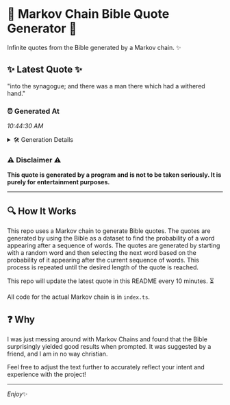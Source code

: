 # 📖 Markov Chain Bible Quote Generator 📖

Infinite quotes from the Bible generated by a Markov chain. ✨

## ✨ Latest Quote ✨
"into the synagogue; and there was a man there which had a withered hand."

### ⏰ Generated At
*10:44:30 AM*

<details>
    <summary>🛠️ Generation Details</summary>
    <p>
        <strong>🌱 Seed:</strong> into<br>
        <strong>🔄 Iterations:</strong> 13<br>
        <strong>📜 Context History:</strong><br>[ into ]: the<br>[ into, the ]: synagogue;<br>[ into, the, synagogue; ]: and<br>[ into, the, synagogue;, and ]: there<br>[ into, the, synagogue;, and, there ]: was<br>[ into, the, synagogue;, and, there, was ]: a<br>[ the, synagogue;, and, there, was, a ]: man<br>[ synagogue;, and, there, was, a, man ]: there<br>[ and, there, was, a, man, there ]: which<br>[ there, was, a, man, there, which ]: had<br>[ was, a, man, there, which, had ]: a<br>[ a, man, there, which, had, a ]: withered<br>[ man, there, which, had, a, withered ]: hand.<br>
    </p>
</details>

### ⚠️ Disclaimer ⚠️
**This quote is generated by a program and is not to be taken seriously. It is purely for entertainment purposes.**

---

## 🔍 How It Works

This repo uses a Markov chain to generate Bible quotes. The quotes are generated by using the Bible as a dataset to find the probability of a word appearing after a sequence of words. The quotes are generated by starting with a random word and then selecting the next word based on the probability of it appearing after the current sequence of words. This process is repeated until the desired length of the quote is reached.

This repo will update the latest quote in this README every 10 minutes. ⏳

All code for the actual Markov chain is in `index.ts`.

## ❓ Why

I was just messing around with Markov Chains and found that the Bible surprisingly yielded good results when prompted. 
It was suggested by a friend, and I am in no way christian.

Feel free to adjust the text further to accurately reflect your intent and experience with the project!

---

*Enjoy*✨
